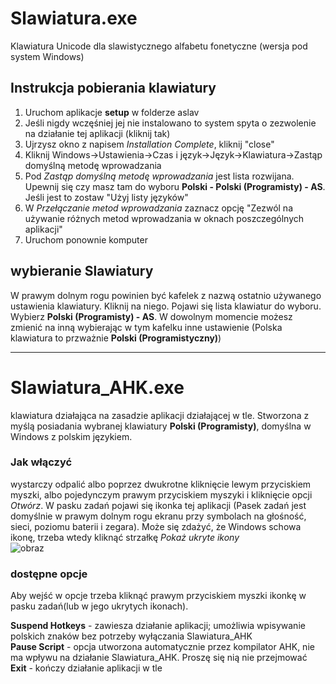 # Slawiatura.exe
Klawiatura Unicode dla slawistycznego alfabetu fonetyczne (wersja pod system Windows)

## Instrukcja pobierania klawiatury
1. Uruchom aplikacje **setup** w folderze aslav
2. Jeśli nigdy wczęśniej jej nie instalowano to system spyta o zezwolenie na działanie tej aplikacji (kliknij tak)
3. Ujrzysz okno z napisem *Installation Complete*, kliknij "close"
4. Kliknij Windows->Ustawienia->Czas i język->Język->Klawiatura->Zastąp domyślną metodę wprowadzania
5. Pod *Zastąp domyślną metodę wprowadzania* jest lista rozwijana. Upewnij się czy masz tam do wyboru **Polski - Polski (Programisty) - AS**. Jeśli jest to zostaw "Użyj listy języków"
6. W *Przełączanie metod wprowadzania* zaznacz opcję "Zezwól na używanie różnych metod wprowadzania w oknach poszczególnych aplikacji"
7. Uruchom ponownie komputer

## wybieranie Slawiatury
W prawym dolnym rogu powinien być kafelek z nazwą ostatnio używanego ustawienia klawiatury. Kliknij na niego. Pojawi się lista klawiatur do wyboru. Wybierz **Polski (Programisty) - AS**.
W dowolnym momencie możesz zmienić na inną wybierając w tym kafelku inne ustawienie (Polska klawiatura to przważnie **Polski (Programistyczny)**)

---
  
# Slawiatura_AHK.exe
klawiatura działająca na zasadzie aplikacji działającej w tle. Stworzona z myślą posiadania wybranej klawiatury **Polski (Programisty)**, domyślna w Windows z polskim językiem.

### Jak włączyć
wystarczy odpalić albo poprzez dwukrotne kliknięcie lewym przyciskiem myszki, albo pojedynczym prawym przyciskiem myszyki i kliknięcie opcji *Otwórz*. W pasku zadań pojawi się ikonka tej aplikacji 
(Pasek zadań jest domyślnie w prawym dolnym rogu ekranu przy symbolach na głośność, sieci, poziomu baterii i zegara). 
Może się zdażyć, że Windows schowa ikonę, trzeba wtedy kliknąć strzałkę *Pokaż ukryte ikony*  
![obraz](https://github.com/IS-UMK/Slawiatura.exe/assets/73884450/183ed6a9-cc33-46e1-b995-207914c57e7a)
  
### dostępne opcje
Aby wejść w opcje trzeba kliknąć prawym przyciskiem myszki ikonkę w pasku zadań(lub w jego ukrytych ikonach).  
  
**Suspend Hotkeys** - zawiesza działanie aplikacji; umożliwia wpisywanie polskich znaków bez potrzeby wyłączania Slawiatura_AHK  
**Pause Script** - opcja utworzona automatycznie przez kompilator AHK, nie ma wpływu na działanie Slawiatura_AHK. Proszę się nią nie przejmować  
**Exit** - kończy działanie aplikacji w tle

